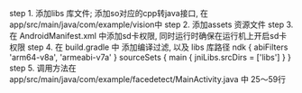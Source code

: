 step 1. 添加libs   库文件; 添加so对应的cpp转java接口, 在app/src/main/java/com/example/vision中
step 2. 添加assets 资源文件
step 3. 在 AndroidManifest.xml 中添加sd卡权限, 同时运行时确保在运行机上开启sd卡权限
step 4. 在 build.gradle 中 添加编译过滤, 以及 libs 库路径
        ndk {
            abiFilters 'arm64-v8a', 'armeabi-v7a'
        }
        sourceSets {
            main {
                jniLibs.srcDirs = ['libs']
            }
        }
step 5. 调用方法在 app/src/main/java/com/example/facedetect/MainActivity.java 中 25～59行